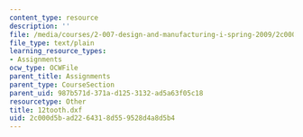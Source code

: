 ```yaml
---
content_type: resource
description: ''
file: /media/courses/2-007-design-and-manufacturing-i-spring-2009/2c000d5bad2264318d559528d4a8d5b4_12tooth.dxf
file_type: text/plain
learning_resource_types:
- Assignments
ocw_type: OCWFile
parent_title: Assignments
parent_type: CourseSection
parent_uid: 987b571d-371a-d125-3132-ad5a63f05c18
resourcetype: Other
title: 12tooth.dxf
uid: 2c000d5b-ad22-6431-8d55-9528d4a8d5b4
---
```

